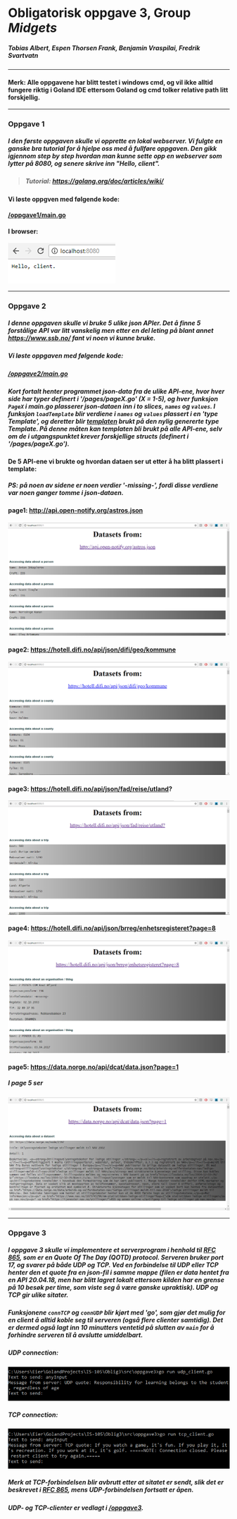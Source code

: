# Obligatorisk oppgave 3, Group _Midgets_

##### _Tobias Albert_, _Espen Thorsen Frank_, _Benjamin Vraspilai_, _Fredrik Svartvatn_

----------------------------------------------------------------------------------

#### **Merk: Alle oppgavene har blitt testet i windows cmd, og vil ikke alltid fungere riktig i Goland IDE ettersom Goland og cmd tolker relative path litt forskjellig.**

----------------------------------------------------------------------------------

### Oppgave 1  

##### I den første oppgaven skulle vi opprette en lokal webserver. Vi fulgte en ganske bra tutorial for å hjelpe oss med å fullføre oppgaven. Den gikk igjennom step by step hvordan man kunne sette opp en webserver som lytter på 8080, og senere skrive inn "Hello, client".
> ##### Tutorial: https://golang.org/doc/articles/wiki/

#### Vi løste oppgven med følgende kode:
#### [/oppgave1/main.go](https://github.com/TobiasAlbert123/IS-105/blob/master/Oblig3/src/oppgave1/main.go)

#### I browser:  
![Hello client image](https://github.com/TobiasAlbert123/IS-105/blob/master/Oblig3/images/1/hello.png?raw=true)



----------------------------------------------------------------------------------

### Oppgave 2

##### I denne oppgaven skulle vi bruke 5 ulike json APIer. Det å finne 5 forstålige API var litt vanskelig men etter en del leting på blant annet https://www.ssb.no/ fant vi noen vi kunne bruke.

##### Vi løste oppgaven med følgende kode:
##### [/oppgave2/main.go](https://github.com/TobiasAlbert123/IS-105/blob/master/Oblig3/src/oppgave2/main.go)

##### Kort fortalt henter programmet json-data fra de ulike API-ene, hvor hver side har typer definert i '/pages/pageX.go' (X = 1-5), og hver funksjon `PageX` i main.go plasserer json-dataen inn i to slices, `names` og `values`. I funksjon `loadTemplate` blir verdiene i `names` og `values` plassert i en 'type Template', og deretter blir [templaten](https://github.com/TobiasAlbert123/IS-105/blob/master/Oblig3/src/oppgave2/page-template.html) brukt på den nylig genererte type Template. På denne måten kan templaten bli brukt på alle API-ene, selv om de i utgangspunktet krever forskjellige structs (definert i '/pages/pageX.go').

#### **De 5 API-ene vi brukte og hvordan dataen ser ut etter å ha blitt plassert i template:**
##### PS: på noen av sidene er noen verdier '-missing-', fordi disse verdiene var noen ganger tomme i json-dataen.  
#### page1: http://api.open-notify.org/astros.json  
![page1](https://github.com/TobiasAlbert123/IS-105/blob/master/Oblig3/images/2/page1.png?raw=true)  

#### page2: https://hotell.difi.no/api/json/difi/geo/kommune  
![page2](https://github.com/TobiasAlbert123/IS-105/blob/master/Oblig3/images/2/page2.png?raw=true)  

#### page3: https://hotell.difi.no/api/json/fad/reise/utland?  
![page3](https://github.com/TobiasAlbert123/IS-105/blob/master/Oblig3/images/2/page3.png?raw=true)  

#### page4: https://hotell.difi.no/api/json/brreg/enhetsregisteret?page=8  
![page4](https://github.com/TobiasAlbert123/IS-105/blob/master/Oblig3/images/2/page4.png?raw=true)  

#### page5: https://data.norge.no/api/dcat/data.json?page=1  
##### I page 5 ser
![page5](https://github.com/TobiasAlbert123/IS-105/blob/master/Oblig3/images/2/page5.png?raw=true)  



------------------------------------------------------------------------------------

### Oppgave 3

##### I oppgave 3 skulle vi implementere et serverprogram i henhold til [RFC 865], som er en Quote Of The Day (QOTD) protocol. Serveren bruker port 17, og svarer på både UDP og TCP. Ved en forbindelse til UDP eller TCP henter den et quote fra en json-fil i samme mappe (filen er data hentet fra en API 20.04.18, men har blitt lagret lokalt ettersom kilden har en grense på 10 besøk per time, som viste seg å være ganske upraktisk). UDP og TCP gir ulike sitater.  

##### Funksjonene `connTCP` og `connUDP` blir kjørt med 'go', som gjør det mulig for en client å alltid koble seg til serveren (også flere clienter samtidig). Det er dermed også lagt inn 10 minutters ventetid på slutten av `main` for å forhindre serveren til å avslutte umiddelbart.

##### UDP connection:  
![UDP](https://github.com/TobiasAlbert123/IS-105/blob/master/Oblig3/images/3/udp_done.png?raw=true)  

##### TCP connection:  
![UDP](https://github.com/TobiasAlbert123/IS-105/blob/master/Oblig3/images/3/tcp_done.png?raw=true)  

##### Merk at TCP-forbindelsen blir avbrutt etter at sitatet er sendt, slik det er beskrevet i [RFC 865], mens UDP-forbindelsen fortsatt er åpen.


##### UDP- og TCP-clienter er vedlagt i [/oppgave3](https://github.com/TobiasAlbert123/IS-105/blob/master/Oblig3/src/oppgave3).

[RFC 865]: https://tools.ietf.org/html/rfc865
